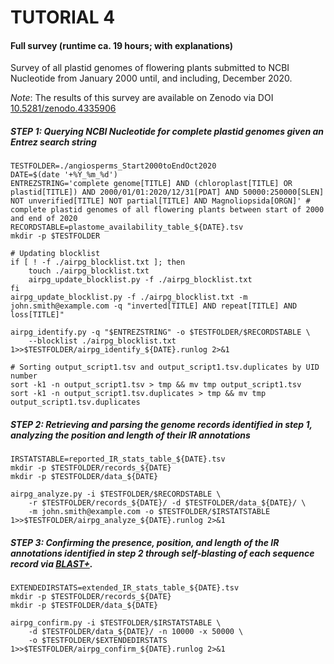 TUTORIAL 4
==========

#### Full survey (runtime ca. 19 hours; with explanations)

Survey of all plastid genomes of flowering plants submitted to NCBI Nucleotide from January 2000 until, and including, December 2020.

*Note*: The results of this survey are available on Zenodo via DOI [10.5281/zenodo.4335906](https://zenodo.org/record/4335906)


##### STEP 1: Querying NCBI Nucleotide for complete plastid genomes given an Entrez search string
```
TESTFOLDER=./angiosperms_Start2000toEndOct2020
DATE=$(date '+%Y_%m_%d')
ENTREZSTRING='complete genome[TITLE] AND (chloroplast[TITLE] OR plastid[TITLE]) AND 2000/01/01:2020/12/31[PDAT] AND 50000:250000[SLEN] NOT unverified[TITLE] NOT partial[TITLE] AND Magnoliopsida[ORGN]' # complete plastid genomes of all flowering plants between start of 2000 and end of 2020
RECORDSTABLE=plastome_availability_table_${DATE}.tsv
mkdir -p $TESTFOLDER

# Updating blocklist
if [ ! -f ./airpg_blocklist.txt ]; then
    touch ./airpg_blocklist.txt
    airpg_update_blocklist.py -f ./airpg_blocklist.txt
fi
airpg_update_blocklist.py -f ./airpg_blocklist.txt -m john.smith@example.com -q "inverted[TITLE] AND repeat[TITLE] AND loss[TITLE]"

airpg_identify.py -q "$ENTREZSTRING" -o $TESTFOLDER/$RECORDSTABLE \
    --blocklist ./airpg_blocklist.txt 1>>$TESTFOLDER/airpg_identify_${DATE}.runlog 2>&1

# Sorting output_script1.tsv and output_script1.tsv.duplicates by UID number
sort -k1 -n output_script1.tsv > tmp && mv tmp output_script1.tsv
sort -k1 -n output_script1.tsv.duplicates > tmp && mv tmp output_script1.tsv.duplicates
```

##### STEP 2: Retrieving and parsing the genome records identified in step 1, analyzing the position and length of their IR annotations
```
IRSTATSTABLE=reported_IR_stats_table_${DATE}.tsv
mkdir -p $TESTFOLDER/records_${DATE}
mkdir -p $TESTFOLDER/data_${DATE}

airpg_analyze.py -i $TESTFOLDER/$RECORDSTABLE \
    -r $TESTFOLDER/records_${DATE}/ -d $TESTFOLDER/data_${DATE}/ \
    -m john.smith@example.com -o $TESTFOLDER/$IRSTATSTABLE 1>>$TESTFOLDER/airpg_analyze_${DATE}.runlog 2>&1
```

##### STEP 3: Confirming the presence, position, and length of the IR annotations identified in step 2 through self-blasting of each sequence record via [BLAST+](https://www.ncbi.nlm.nih.gov/books/NBK279690/).
```
EXTENDEDIRSTATS=extended_IR_stats_table_${DATE}.tsv
mkdir -p $TESTFOLDER/records_${DATE}
mkdir -p $TESTFOLDER/data_${DATE}

airpg_confirm.py -i $TESTFOLDER/$IRSTATSTABLE \
    -d $TESTFOLDER/data_${DATE}/ -n 10000 -x 50000 \
    -o $TESTFOLDER/$EXTENDEDIRSTATS 1>>$TESTFOLDER/airpg_confirm_${DATE}.runlog 2>&1
```
